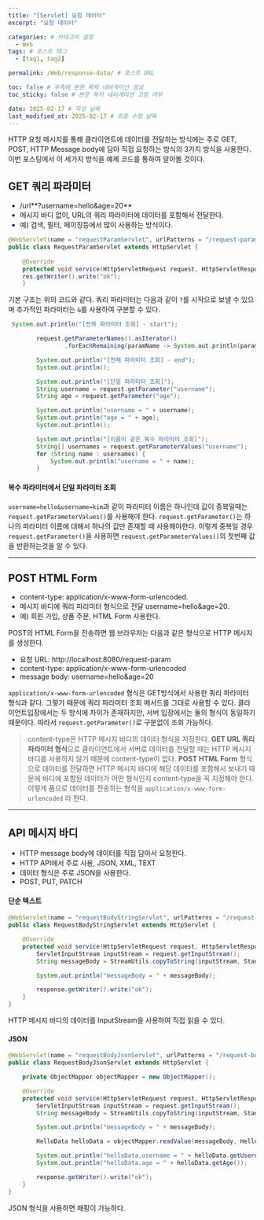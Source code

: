 ```yaml
---
title: "[Servlet] 요청 데이터"
excerpt: "요청 데이터"

categories: # 카테고리 설정
  - Web
tags: # 포스트 태그
  - [tag1, tag2]

permalink: /Web/response-data/ # 포스트 URL

toc: false # 우측에 본문 목차 네비게이션 생성
toc_sticky: false # 본문 목차 네비게이션 고정 여부

date: 2025-02-17 # 작성 날짜
last_modified_at: 2025-02-17 # 최종 수정 날짜
---
```


HTTP 요청 메시지를 통해 클라이언트에 데이터를 전달하는 방식에는 주로 GET, POST, HTTP Message body에 담아 직접 요청하는 방식의 3가지 방식을 사용한다. 이번 포스팅에서 이 세가지 방식을 예제 코드를 통하여 알아볼 것이다.

## GET 쿼리 파라미터
- /url**?username=hello&age=20**
- 메시지 바디 없이, URL의 쿼리 파라미터에 데이터를 포함해서 전달한다.
- 예) 검색, 필터, 페이징등에서 많이 사용하는 방식이다.

```java
@WebServlet(name = "requestParamServlet", urlPatterns = "/request-param")
public class RequestParamServlet extends HttpServlet {
    
    @Override
    protected void service(HttpServletRequest request, HttpServletResponse response) throws ServletException, IOException {
	res.getWriter().write("ok");    
    }
```
기본 구조는 위의 코드와 같다. 쿼리 파라미터는 다음과 같이 `?`를 시작으로 보낼 수 있으며 추가적인 파라미터는 `&`를 사용하여 구분할 수 있다.

```java
 System.out.println("[전체 파라미터 조회] - start");

        request.getParameterNames().asIterator()
                .forEachRemaining(paramName -> System.out.println(paramName + "=" + request.getParameter(paramName)));

        System.out.println("[전체 파라미터 조회] - end");
        System.out.println();

        System.out.println("[단일 파라미터 조회]");
        String username = request.getParameter("username");
        String age = request.getParameter("age");

        System.out.println("username = " + username);
        System.out.println("age = " + age);
        System.out.println();

        System.out.println("[이름이 같은 복수 파라미터 조회]");
        String[] usernames = request.getParameterValues("username");
        for (String name : usernames) {
            System.out.println("username = " + name);
        }
```

#### 복수 파라미터에서 단일 파라미터 조회
`username=hello&username=kim`과 같이 파라미터 이름은 하나인데 값이 중복일때는 `request.getParameterValues()`를 사용해야 한다. `request.getParameter()`는 하나의 파라미터 이름에 대해서 하나의 값만 존재할 때 사용해야한다.
이렇게 중복일 경우 `request.getParameter()`을 사용하면 `request.getParameterValues()`의 첫번째 값을 반환하는것을 알 수 있다.

---

## POST HTML Form
- content-type: application/x-www-form-urlencoded.
- 메시지 바디에 쿼리 파리미터 형식으로 전달 username=hello&age=20.
- 예) 회원 가입, 상품 주문, HTML Form 사용한다.

POST의 HTML Form을 전송하면 웹 브라우저는 다음과 같은 형식으로 HTTP 메시지를 생성한다.

- 요청 URL: http://localhost:8080/request-param
- content-type: application/x-www-form-urlencoded
- message body: username=hello&age=20

`application/x-www-form-urlencoded` 형식은 GET방식에서 사용한 쿼리 파라미터 형식과 같다. 그렇기 때문에 쿼리 파라미터 조회 메서드를 그대로 사용할 수 있다.
클라이언트입장에서는 두 방식에 차이가 존재하지만, 서버 입장에서는 둘의 형식이 동일하기 때문이다. 따라서
`request.getParameter()`로 구분없이 조회 가능하다.

>content-type은 HTTP 메시지 바디의 데이터 형식을 지정한다.
**GET URL 쿼리 파라미터 형식**으로 클라이언트에서 서버로 데이터를 전달할 때는 HTTP 메시지 바디를 사용하지 않기 때문에 content-type이 없다.
**POST HTML Form** 형식으로 데이터를 전달하면 HTTP 메시지 바디에 해당 데이터를 포함해서 보내기 때문에 바디에 포함된 데이터가 어떤 형식인지 content-type을 꼭 지정해야 한다. 이렇게 폼으로 데이터를 전송하는 형식을 `application/x-www-form-urlencoded` 라 한다.

---

## API 메시지 바디

- HTTP message body에 데이터를 직접 담아서 요청한다.
- HTTP API에서 주로 사용, JSON, XML, TEXT
- 데이터 형식은 주로 JSON을 사용한다.
- POST, PUT, PATCH

#### 단순 텍스트

```java
@WebServlet(name = "requestBodyStringServlet", urlPatterns = "/request-body-string")
public class RequestBodyStringServlet extends HttpServlet {

    @Override
    protected void service(HttpServletRequest request, HttpServletResponse response) throws ServletException, IOException {
        ServletInputStream inputStream = request.getInputStream();
        String messageBody = StreamUtils.copyToString(inputStream, StandardCharsets.UTF_8);

        System.out.println("messageBody = " + messageBody);

        response.getWriter().write("ok");
    }
}
```
HTTP 메시지 바디의 데이터를 InputStream을 사용하여 직접 읽을 수 있다.

#### JSON

```java
@WebServlet(name = "requestBodyJsonServlet", urlPatterns = "/request-body-json")
public class RequestBodyJsonServlet extends HttpServlet {

    private ObjectMapper objectMapper = new ObjectMapper();

    @Override
    protected void service(HttpServletRequest request, HttpServletResponse response) throws ServletException, IOException {
        ServletInputStream inputStream = request.getInputStream();
        String messageBody = StreamUtils.copyToString(inputStream, StandardCharsets.UTF_8);

        System.out.println("messageBody = " + messageBody);

        HelloData helloData = objectMapper.readValue(messageBody, HelloData.class);

        System.out.println("helloData.username = " + helloData.getUsername());
        System.out.println("helloData.age = " + helloData.getAge());

        response.getWriter().write("ok");
    }
}
```
JSON 형식을 사용하면 매핑이 가능하다.






